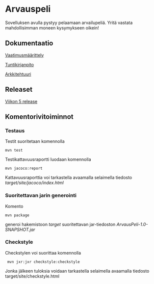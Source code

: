 # Arvauspeli

Sovelluksen avulla pystyy pelaamaan arvailupeliä. Yritä vastata mahdollisimman moneen kysymykseen oikein!

## Dokumentaatio

[Vaatimusmäärittely](https://github.com/hveikka/ot-harjoitustyo/blob/master/ArvausPeli/dokumentointi/vaatimusmaarittely.md)



[Tuntikirjanpito](https://github.com/hveikka/ot-harjoitustyo/blob/master/ArvausPeli/dokumentointi/tuntikirjanpito2.md)



[Arkkitehtuuri](https://github.com/hveikka/ot-harjoitustyo/blob/master/ArvausPeli/dokumentointi/arkkitehtuuri.md)


## Releaset 


[Viikon 5 release](https://github.com/hveikka/ot-harjoitustyo/releases/tag/viikko5)


## Komentorivitoiminnot

### Testaus

Testit suoritetaan komennolla

```
mvn test
```

Testikattavuusraportti luodaan komennolla

```
mvn jacoco:report
```

Kattavuusraporttia voi tarkastella avaamalla selaimella tiedosto _target/site/jacoco/index.html_

### Suoritettavan jarin generointi

Komento

```
mvn package
```

generoi hakemistoon _target_ suoritettavan jar-tiedoston _ArvausPeli-1.0-SNAPSHOT.jar_


### Checkstyle

Checkstylen voi suorittaa komennolla

```
 mvn jxr:jxr checkstyle:checkstyle
```

Jonka jälkeen tuloksia voidaan tarkastella selaimella avaamalla tiedosto target/site/checkstyle.html




